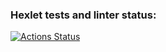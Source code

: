### Hexlet tests and linter status:
[![Actions Status](https://github.com/ESergievich/python-project-49/workflows/hexlet-check/badge.svg)](https://github.com/ESergievich/python-project-49/actions)